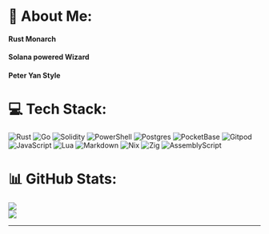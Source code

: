 # 💫 About Me:
#### Rust Monarch
#### Solana powered Wizard
#### Peter Yan Style


# 💻 Tech Stack:
![Rust](https://img.shields.io/badge/rust-%23000000.svg?style=for-the-badge&logo=rust&logoColor=white) ![Go](https://img.shields.io/badge/go-%23000000.svg?style=for-the-badge&logo=go&logoColor=white) ![Solidity](https://img.shields.io/badge/Solidity-%23000000.svg?style=for-the-badge&logo=solidity&logoColor=white) ![PowerShell](https://img.shields.io/badge/PowerShell-%23000000.svg?style=for-the-badge&logo=powershell&logoColor=white) ![Postgres](https://img.shields.io/badge/postgres-%23000000.svg?style=for-the-badge&logo=postgresql&logoColor=white) ![PocketBase](https://img.shields.io/badge/pocketbase-%23000000.svg?style=for-the-badge&logo=Pocketbase&logoColor=black) ![Gitpod](https://img.shields.io/badge/gitpod-%23000000.svg?style=for-the-badge&logo=gitpod&logoColor=white) ![JavaScript](https://img.shields.io/badge/javascript-%23000000.svg?style=for-the-badge&logo=javascript&logoColor=%23F7DF1E) ![Lua](https://img.shields.io/badge/lua-%23000000.svg?style=for-the-badge&logo=lua&logoColor=white) ![Markdown](https://img.shields.io/badge/markdown-%23000000.svg?style=for-the-badge&logo=markdown&logoColor=white) ![Nix](https://img.shields.io/badge/NIX-%23000000.svg?style=for-the-badge&logo=NixOS&logoColor=white) ![Zig](https://img.shields.io/badge/Zig-%23000000.svg?style=for-the-badge&logo=zig&logoColor=white) ![AssemblyScript](https://img.shields.io/badge/assembly%20script-%23000000.svg?style=for-the-badge&logo=assemblyscript&logoColor=white)
# 📊 GitHub Stats:
![](https://github-readme-streak-stats.herokuapp.com/?user=0xNineteen&theme=dark&hide_border=true)<br/>
![](https://github-readme-stats.vercel.app/api/top-langs/?username=0xNineteen&theme=dark&hide_border=true&include_all_commits=false&count_private=false&layout=compact)

---
